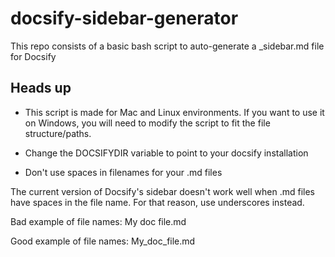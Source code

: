 # docsify-sidebar-generator
This repo consists of a basic bash script to auto-generate a _sidebar.md file for Docsify

## Heads up

* This script is made for Mac and Linux environments. If you want to use it on Windows, you will need to modify the script to fit the file structure/paths.

* Change the DOCSIFYDIR variable to point to your docsify installation

* Don't use spaces in filenames for your .md files

The current version of Docsify's sidebar doesn't work well when .md files have spaces in the file name.
For that reason, use underscores instead.

Bad example of file names:
My doc file.md

Good example of file names:
My_doc_file.md
